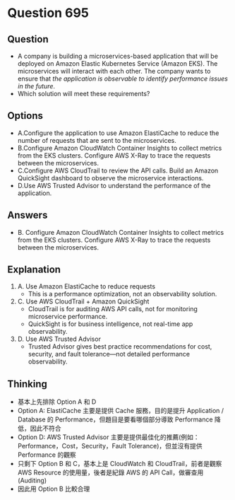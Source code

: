 # Question 695
## Question
* A company is building a microservices-based application that will be deployed on Amazon Elastic Kubernetes Service (Amazon EKS). The microservices will interact with each other. The company wants to ensure that *the application is observable to identify performance issues in the future*.
* Which solution will meet these requirements?

## Options
* A.Configure the application to use Amazon ElastiCache to reduce the number of requests that are sent to the microservices.
* B.Configure Amazon CloudWatch Container Insights to collect metrics from the EKS clusters. Configure AWS X-Ray to trace the requests between the microservices.
* C.Configure AWS CloudTrail to review the API calls. Build an Amazon QuickSight dashboard to observe the microservice interactions.
* D.Use AWS Trusted Advisor to understand the performance of the application.

## Answers
* B. Configure Amazon CloudWatch Container Insights to collect metrics from the EKS clusters. Configure AWS X-Ray to trace the requests between the microservices.

## Explanation
1. A. Use Amazon ElastiCache to reduce requests
   * This is a performance optimization, not an observability solution.
2. C. Use AWS CloudTrail + Amazon QuickSight
   * CloudTrail is for auditing AWS API calls, not for monitoring microservice performance.
   * QuickSight is for business intelligence, not real-time app observability.
3. D. Use AWS Trusted Advisor
   * Trusted Advisor gives best practice recommendations for cost, security, and fault tolerance—not detailed performance observability. 


## Thinking
* 基本上先排除 Option A 和 D
* Option A: ElastiCache 主要是提供 Cache 服務，目的是提升 Application / Database 的 Performance，但題目是要看哪個部分導致 Performance 降低，因此不符合
* Option D: AWS Trusted Advisor 主要是提供最佳化的推薦(例如：Performance，Cost，Security，Fault Tolerance)，但並沒有提供 Performance 的觀察
* 只剩下 Option B 和 C，基本上是 CloudWatch 和 CloudTrail，前者是觀察 AWS Resource 的使用量，後者是紀錄 AWS 的 API Call，做審查用 (Auditing)
* 因此用 Option B 比較合理